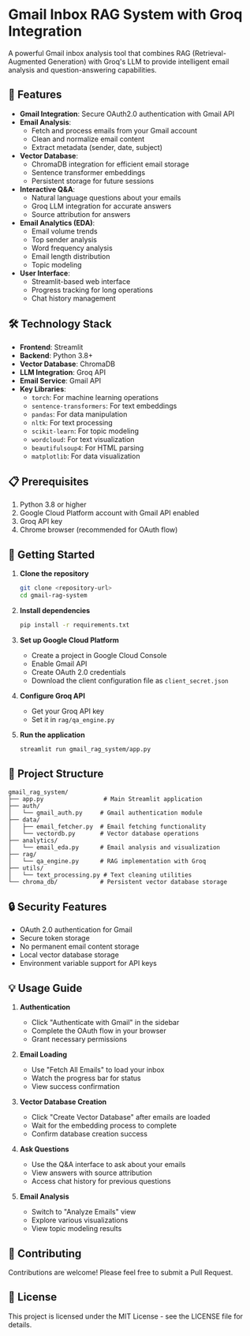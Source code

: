 # Gmail Inbox RAG System with Groq Integration

A powerful Gmail inbox analysis tool that combines RAG (Retrieval-Augmented Generation) with Groq's LLM to provide intelligent email analysis and question-answering capabilities.

## 🌟 Features

- **Gmail Integration**: Secure OAuth2.0 authentication with Gmail API
- **Email Analysis**: 
  - Fetch and process emails from your Gmail account
  - Clean and normalize email content
  - Extract metadata (sender, date, subject)
- **Vector Database**: 
  - ChromaDB integration for efficient email storage
  - Sentence transformer embeddings
  - Persistent storage for future sessions
- **Interactive Q&A**: 
  - Natural language questions about your emails
  - Groq LLM integration for accurate answers
  - Source attribution for answers
- **Email Analytics (EDA)**:
  - Email volume trends
  - Top sender analysis
  - Word frequency analysis
  - Email length distribution
  - Topic modeling
- **User Interface**: 
  - Streamlit-based web interface
  - Progress tracking for long operations
  - Chat history management

## 🛠️ Technology Stack

- **Frontend**: Streamlit
- **Backend**: Python 3.8+
- **Vector Database**: ChromaDB
- **LLM Integration**: Groq API
- **Email Service**: Gmail API
- **Key Libraries**:
  - `torch`: For machine learning operations
  - `sentence-transformers`: For text embeddings
  - `pandas`: For data manipulation
  - `nltk`: For text processing
  - `scikit-learn`: For topic modeling
  - `wordcloud`: For text visualization
  - `beautifulsoup4`: For HTML parsing
  - `matplotlib`: For data visualization

## 📋 Prerequisites

1. Python 3.8 or higher
2. Google Cloud Platform account with Gmail API enabled
3. Groq API key
4. Chrome browser (recommended for OAuth flow)

## 🚀 Getting Started

1. **Clone the repository**
   ```bash
   git clone <repository-url>
   cd gmail-rag-system
   ```

2. **Install dependencies**
   ```bash
   pip install -r requirements.txt
   ```

3. **Set up Google Cloud Platform**
   - Create a project in Google Cloud Console
   - Enable Gmail API
   - Create OAuth 2.0 credentials
   - Download the client configuration file as `client_secret.json`

4. **Configure Groq API**
   - Get your Groq API key
   - Set it in `rag/qa_engine.py`

5. **Run the application**
   ```bash
   streamlit run gmail_rag_system/app.py
   ```

## 📁 Project Structure

```
gmail_rag_system/
├── app.py                 # Main Streamlit application
├── auth/
│   └── gmail_auth.py     # Gmail authentication module
├── data/
│   ├── email_fetcher.py  # Email fetching functionality
│   └── vectordb.py       # Vector database operations
├── analytics/
│   └── email_eda.py      # Email analysis and visualization
├── rag/
│   └── qa_engine.py      # RAG implementation with Groq
├── utils/
│   └── text_processing.py # Text cleaning utilities
└── chroma_db/            # Persistent vector database storage
```

## 🔒 Security Features

- OAuth 2.0 authentication for Gmail
- Secure token storage
- No permanent email content storage
- Local vector database storage
- Environment variable support for API keys

## 💡 Usage Guide

1. **Authentication**
   - Click "Authenticate with Gmail" in the sidebar
   - Complete the OAuth flow in your browser
   - Grant necessary permissions

2. **Email Loading**
   - Use "Fetch All Emails" to load your inbox
   - Watch the progress bar for status
   - View success confirmation

3. **Vector Database Creation**
   - Click "Create Vector Database" after emails are loaded
   - Wait for the embedding process to complete
   - Confirm database creation success

4. **Ask Questions**
   - Use the Q&A interface to ask about your emails
   - View answers with source attribution
   - Access chat history for previous questions

5. **Email Analysis**
   - Switch to "Analyze Emails" view
   - Explore various visualizations
   - View topic modeling results

## 🤝 Contributing

Contributions are welcome! Please feel free to submit a Pull Request.

## 📝 License

This project is licensed under the MIT License - see the LICENSE file for details.  